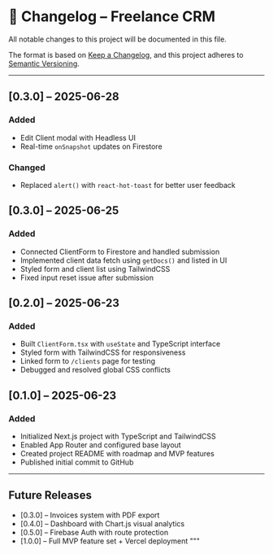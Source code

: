 # 📓 Changelog – Freelance CRM

All notable changes to this project will be documented in this file.

The format is based on [Keep a Changelog](https://keepachangelog.com/en/1.0.0/),
and this project adheres to [Semantic Versioning](https://semver.org/).

---

## [0.3.0] – 2025-06-28
### Added
- Edit Client modal with Headless UI
- Real-time `onSnapshot` updates on Firestore

### Changed
- Replaced `alert()` with `react-hot-toast` for better user feedback

## [0.3.0] – 2025-06-25
### Added
- Connected ClientForm to Firestore and handled submission
- Implemented client data fetch using `getDocs()` and listed in UI
- Styled form and client list using TailwindCSS
- Fixed input reset issue after submission

## [0.2.0] – 2025-06-23
### Added
- Built `ClientForm.tsx` with `useState` and TypeScript interface
- Styled form with TailwindCSS for responsiveness
- Linked form to `/clients` page for testing
- Debugged and resolved global CSS conflicts

## [0.1.0] – 2025-06-23
### Added
- Initialized Next.js project with TypeScript and TailwindCSS
- Enabled App Router and configured base layout
- Created project README with roadmap and MVP features
- Published initial commit to GitHub

---

## Future Releases
- [0.3.0] – Invoices system with PDF export
- [0.4.0] – Dashboard with Chart.js visual analytics
- [0.5.0] – Firebase Auth with route protection
- [1.0.0] – Full MVP feature set + Vercel deployment
"""